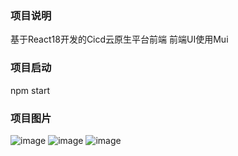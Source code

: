 ### 项目说明
基于React18开发的Cicd云原生平台前端
前端UI使用Mui

### 项目启动
npm start

### 项目图片
![image](https://github.com/xiaoxin-go/cicd-web/assets/31480360/11b8864d-af0c-413f-99fa-916e0a44fd73)
![image](https://github.com/xiaoxin-go/cicd-web/assets/31480360/aeb33012-8414-4d8b-ae3f-6898bbc07c47)
![image](https://github.com/xiaoxin-go/cicd-web/assets/31480360/b4598215-1242-409d-b5e8-032541922740)
